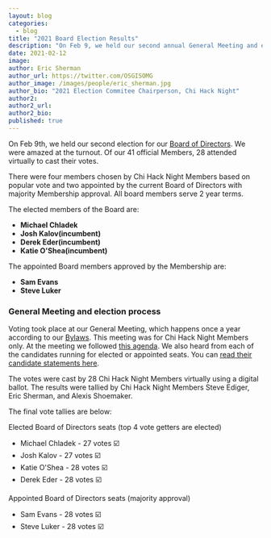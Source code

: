 ```yaml
---
layout: blog
categories: 
  - blog
title: "2021 Board Election Results"
description: "On Feb 9, we held our second annual General Meeting and election for our Board of Directors. We were amazed at the turnout. Of our 41 official Members, 28 attended virtually to cast their votes. There were four members chosen by Chi Hack Night Members based on popular vote and two appointed by the current Board of Directors with majority Membership approval."
date: 2021-02-12
image: 
author: Eric Sherman
author_url: https://twitter.com/OSGISOMG
author_image: /images/people/eric_sherman.jpg
author_bio: "2021 Election Commitee Chairperson, Chi Hack Night"
author2: 
author2_url:
author2_bio:
published: true
---
```


On Feb 9th, we held our second election for our [Board of Directors](https://chihacknight.org/board-of-directors.html). We were amazed at the turnout. Of our 41 official Members, 28 attended virtually to cast their votes. 

There were four members chosen by Chi Hack Night Members based on popular vote and two appointed by the current Board of Directors with majority Membership approval. All board members serve 2 year terms.

The elected members of the Board are:

* **Michael Chladek**
* **Josh Kalov(incumbent)**
* **Derek Eder(incumbent)**
* **Katie O'Shea(incumbent)**

The appointed Board members approved by the Membership are: 

* **Sam Evans**
* **Steve Luker**


### General Meeting and election process
Voting took place at our General Meeting, which happens once a year according to our [Bylaws](/docs/ChiHackNightBylawsAmended20-02-04.pdf). This meeting was for Chi Hack Night Members only. At the meeting we followed [this agenda](https://docs.google.com/document/d/1A3Ge4zii6_FLfI56aaiH4DtUJOC853U2tlKQSt7ZJCI/edit?usp=sharing). We also heard from each of the candidates running for elected or appointed seats. You can [read their candidate statements here](https://bit.ly/chn-candidates-2021).

The votes were cast by 28 Chi Hack Night Members virtually using a digital ballot. The results were tallied by Chi Hack Night Members Steve Ediger, Eric Sherman, and Alexis Shoemaker.

The final vote tallies are below:

Elected Board of Directors seats (top 4 vote getters are elected)
* Michael Chladek - 27 votes ☑️ 
* Josh Kalov - 27 votes ☑️ 
* Katie O'Shea - 28 votes ☑️ 
* Derek Eder - 28 votes ☑️

Appointed Board of Directors seats (majority approval)

* Sam Evans - 28 votes ☑️
* Steve Luker - 28 votes ☑️


